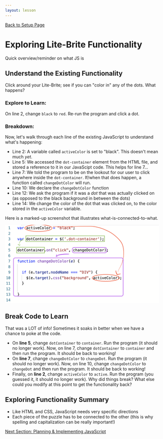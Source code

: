 ```yaml
---
layout: lesson
---
```


<a href="../">Back to Setup Page</a>

# Exploring Lite-Brite Functionality

Quick overview/reminder on what JS is

## Understand the Existing Functionality

Click around your Lite-Brite; see if you can "color in" any of the dots. What happens?

### Explore to Learn:

On line 2, change `black` to `red`. Re-run the program and click a dot.

### Breakdown:

Now, let's walk through each line of the existing JavaScript to understand what's happening:
- Line 2: A variable called `activeColor` is set to "black". This doesn't mean much _yet_.
- Line 5: We accessed the `dot-container` element from the HTML file, and stored a reference to it in our JavaScipt code. This helps for line 7...
- Line 7: We told the program to be on the lookout for our user to click anywhere inside the `dot-container`. If/when that does happen, a function called `changeDotColor` will run.
- Line 10: We declare the `changeDotColor` function
- Line 12: We ask the program if it was a _dot_ that was actually clicked on (as opposed to the black background in between the dots)
- Line 14: We change the color of the dot that was clicked on, to the color stored in the `activeColor` variable.

Here is a marked-up screenshot that illustrates what-is-connected-to-what.

<img src="./assets/breakdown.png" alt="JS Code from Lite-Brite starter kit" />

<div class="try-it-new">
  <h2>Break Code to Learn</h2>
  <p>That was a LOT of info! Sometimes it soaks in better when we have a chance to poke at the code.</p>
  <ul>
    <li>On <strong>line 5</strong>, change <code class="try-it-code">dotContainer</code> to <code class="try-it-code">container</code>. Run the program (it should no longer work). Now, on line 7, change <code class="try-it-code">dotContainer</code> to <code class="try-it-code">container</code> and then run the program. It should be back to working!</li>
    <li>On <strong>line 7</strong>, change <code class="try-it-code">changeDotColor</code> to <code class="try-it-code">changeDot</code>. Run the program (it should no longer work). Now, on line 10, change <code class="try-it-code">changeDotColor</code> to <code class="try-it-code">changeDot</code> and then run the program. It should be back to working!</li>
    <li>Finally, on <strong>line 2</strong>, change <code class="try-it-code">activeColor</code> to <code class="try-it-code">active</code>. Run the program (you guessed it, it should no longer work). Why did things break? What else could you modify at this point to get the functionality back?</li>
  </ul>
</div>

## Exploring Functionality Summary

- Like HTML and CSS, JavaScript needs very specific directions
- Each piece of the puzzle has to be connected to the other (this is why spelling and capitalization can be really important!)

<a href="../js-2">Next Section: Planning & Implementing JavaScript</a>

